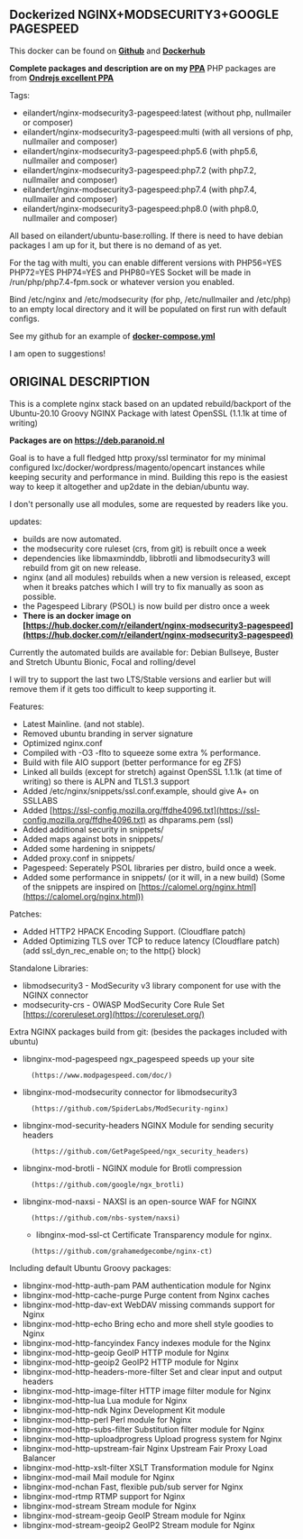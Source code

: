 Dockerized NGINX+MODSECURITY3+GOOGLE PAGESPEED
-
This docker can be found on  **[Github](https://github.com/eilandert/dockerized/tree/master/nginx-proxy-modsecurity-pagespeed)**  and **[Dockerhub](https://hub.docker.com/r/eilandert/nginx-modsecurity3-pagespeed)** 

**Complete packages and description are on my  [PPA](http://deb.paranoid.nl/pages/nginx.html)**
PHP packages are from  **[Ondrejs excellent PPA](https://launchpad.net/~ondrej/+archive/ubuntu/php)**


Tags: 
-   eilandert/nginx-modsecurity3-pagespeed:latest (without php, nullmailer or composer)
-   eilandert/nginx-modsecurity3-pagespeed:multi (with all versions of php, nullmailer and composer)
-   eilandert/nginx-modsecurity3-pagespeed:php5.6 (with php5.6, nullmailer and composer)
-   eilandert/nginx-modsecurity3-pagespeed:php7.2 (with php7.2, nullmailer and composer)
-   eilandert/nginx-modsecurity3-pagespeed:php7.4 (with php7.4, nullmailer and composer)
-   eilandert/nginx-modsecurity3-pagespeed:php8.0 (with php8.0, nullmailer and composer)

All based on eilandert/ubuntu-base:rolling.  If there is need to have debian packages I am up for it, but there is no demand of as yet.

For the tag with multi, you can enable different versions with PHP56=YES PHP72=YES PHP74=YES and PHP80=YES Socket will be made in /run/php/php7.4-fpm.sock or whatever version you enabled. 

Bind /etc/nginx and /etc/modsecurity (for php, /etc/nullmailer and /etc/php) to an empty local directory and it will be populated on first run with default configs.

See my github for an example of  **[docker-compose.yml](https://github.com/eilandert/dockerized/blob/master/nginx-proxy-modsecurity-pagespeed/docker-compose.yml)**

I am open to suggestions!


ORIGINAL DESCRIPTION
-
This is a complete nginx stack based on an updated rebuild/backport of the Ubuntu-20.10 Groovy NGINX Package with latest OpenSSL (1.1.1k at time of writing)

**Packages are on https://deb.paranoid.nl**

Goal is to have a full fledged http proxy/ssl terminator for my minimal configured lxc/docker/wordpress/magento/opencart instances while keeping security and performance in mind. Building this repo is the easiest way to keep it altogether and up2date in the debian/ubuntu way.

I don't personally use all modules, some are requested by readers like you.

updates: 
- builds are now automated.
-  the modsecurity core ruleset (crs, from git) is rebuilt once a week
-  dependencies like libmaxminddb, libbrotli and libmodsecurity3 will rebuild from git on new release.
-  nginx (and all modules) rebuilds when a new version is released, except when it breaks patches which I will try to fix manually as soon as possible.
- the Pagespeed Library (PSOL) is now build per distro once a week
- **There is an docker image on  [https://hub.docker.com/r/eilandert/nginx-modsecurity3-pagespeed](https://hub.docker.com/r/eilandert/nginx-modsecurity3-pagespeed)**

Currently the automated builds are available for: Debian Bullseye, Buster and Stretch Ubuntu Bionic, Focal and rolling/devel

I will try to support the last two LTS/Stable versions and earlier but will remove them if it gets too difficult to keep supporting it.

Features:

-   Latest Mainline. (and not stable).
-   Removed ubuntu branding in server signature
-   Optimized nginx.conf
-   Compiled with -O3 -flto to squeeze some extra % performance.
-   Build with file AIO support (better performance for eg ZFS)
-   Linked all builds (except for stretch) against OpenSSL 1.1.1k (at time of writing) so there is ALPN and TLS1.3 support
-   Added /etc/nginx/snippets/ssl.conf.example, should give A+ on SSLLABS
-   Added  [https://ssl-config.mozilla.org/ffdhe4096.txt](https://ssl-config.mozilla.org/ffdhe4096.txt)  as dhparams.pem (ssl)
-   Added additional security in snippets/
-   Added maps against bots in snippets/
-   Added some hardening in snippets/
-   Added proxy.conf in snippets/
-   Pagespeed: Seperately PSOL libraries per distro, build once a week.
-   Added some performance in snippets/ (or it will, in a new build) (Some of the snippets are inspired on  [https://calomel.org/nginx.html](https://calomel.org/nginx.html))

Patches:

-   Added HTTP2 HPACK Encoding Support. (Cloudflare patch)
-   Added Optimizing TLS over TCP to reduce latency (Cloudflare patch) (add ssl_dyn_rec_enable on; to the http{} block)

Standalone Libraries:

-   libmodsecurity3 - ModSecurity v3 library component for use with the NGINX connector
-   modsecurity-crs - OWASP ModSecurity Core Rule Set  [https://coreruleset.org](https://coreruleset.org/)

Extra NGINX packages build from git: (besides the packages included with ubuntu)

-   libnginx-mod-pagespeed ngx_pagespeed speeds up your site
    ```
      (https://www.modpagespeed.com/doc/)
    ```    
-   libnginx-mod-modsecurity connector for libmodsecurity3
    ```
      (https://github.com/SpiderLabs/ModSecurity-nginx)
    ```
    
-   libnginx-mod-security-headers NGINX Module for sending security headers
    ```
      (https://github.com/GetPageSpeed/ngx_security_headers)
    ``` 
-   libnginx-mod-brotli - NGINX module for Brotli compression
    ```
      (https://github.com/google/ngx_brotli)
    ```
    
-   libnginx-mod-naxsi - NAXSI is an open-source WAF for NGINX
    ```
      (https://github.com/nbs-system/naxsi)
    ```
    -   libnginx-mod-ssl-ct Certificate Transparency module for nginx.
    
    ```
      (https://github.com/grahamedgecombe/nginx-ct)
    ```
 
 Including default Ubuntu Groovy packages:

-   libnginx-mod-http-auth-pam PAM authentication module for Nginx
-   libnginx-mod-http-cache-purge Purge content from Nginx caches
-   libnginx-mod-http-dav-ext WebDAV missing commands support for Nginx
-   libnginx-mod-http-echo Bring echo and more shell style goodies to Nginx
-   libnginx-mod-http-fancyindex Fancy indexes module for the Nginx
-   libnginx-mod-http-geoip GeoIP HTTP module for Nginx
-   libnginx-mod-http-geoip2 GeoIP2 HTTP module for Nginx
-   libnginx-mod-http-headers-more-filter Set and clear input and output headers
-   libnginx-mod-http-image-filter HTTP image filter module for Nginx
-   libnginx-mod-http-lua Lua module for Nginx
-   libnginx-mod-http-ndk Nginx Development Kit module
-   libnginx-mod-http-perl Perl module for Nginx
-   libnginx-mod-http-subs-filter Substitution filter module for Nginx
-   libnginx-mod-http-uploadprogress Upload progress system for Nginx
-   libnginx-mod-http-upstream-fair Nginx Upstream Fair Proxy Load Balancer
-   libnginx-mod-http-xslt-filter XSLT Transformation module for Nginx
-   libnginx-mod-mail Mail module for Nginx
-   libnginx-mod-nchan Fast, flexible pub/sub server for Nginx
-   libnginx-mod-rtmp RTMP support for Nginx
-   libnginx-mod-stream Stream module for Nginx
-   libnginx-mod-stream-geoip GeoIP Stream module for Nginx
-   libnginx-mod-stream-geoip2 GeoIP2 Stream module for Nginx
